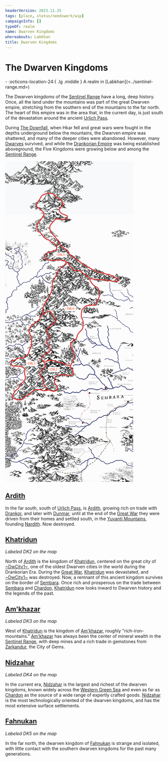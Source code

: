 ```yaml
---
headerVersion: 2023.11.25
tags: [place, status/needswork/wip]
campaignInfo: []
typeOf: realm
name: Dwarven Kingdoms
whereabouts: Labkhan
title: Dwarven Kingdoms
---
```

# The Dwarven Kingdoms
<div class="grid cards ext-narrow-margin ext-one-column" markdown>
-    :octicons-location-24:{ .lg .middle } A realm in [Labkhan](<../sentinel-range.md>)  
</div>


The Dwarven kingdoms of the [Sentinel Range](<../sentinel-range.md>) have a long, deep history. Once, all the land under the mountains was part of the great Dwarven empire, stretching from the southern end of the mountains to the  far north. The heart of this empire was in the area that, in the current day, is just south of the devastation around the ancient [Urlich Pass](<../urlich-pass.md>). 

During [The Downfall](<../../../events/ancient/the-downfall.md>), when Hkar fell and great wars were fought in the depths underground below the mountains, the Dwarven empire was shattered, and many of the deeper cities were abandoned. However, many [Dwarves](<../../../species/children-of-the-embodied-gods/dwarves/dwarves.md>) survived, and while the [Drankorian Empire](<../../../history/drankorian-era/drankorian-empire.md>) was being established aboveground, the Five Kingdoms were growing below and among the [Sentinel Range](<../sentinel-range.md>).

![Dwarven Kingdoms Map](../../../assets/dwarven-kingdoms-map.png)
 
## [Ardith](<./ardith.md>)
In the far south, south of [Urlich Pass](<../urlich-pass.md>), is [Ardith](<./ardith.md>), growing rich on trade with [Drankor](<../../../history/drankorian-era/drankorian-empire.md>), and later with [Dunmar](<../../greater-dunmar/realms/dunmar/dunmar.md>), until at the end of the [Great War](<../../../events/1500s/great-war.md>) they were driven from their homes and settled south, in the [Yuvanti Mountains](<../../greater-dunmar/yuvanti-mountains.md>), founding [Nardith](<../../greater-dunmar/realms/nardith/nardith.md>). Now destroyed. 
## [Khatridun](<./khatridun.md>)
_Labeled DK2 on the map_

North of [Ardith](<./ardith.md>) is the kingdom of [Khatridun](<./khatridun.md>), centered on the great city of [~DwCity1~](<./dwcity1.md>), one of the oldest Dwarven cities in the world during the Drankorian Era. During the [Great War](<../../../events/1500s/great-war.md>), [Khatridun](<./khatridun.md>) was devastated, and [~DwCity1~](<./dwcity1.md>) was destroyed. Now, a remnant of this ancient kingdom survives on the border of [Sembara](<../../greater-sembara/sembara/sembara.md>). Once rich and prosperous on the trade between [Sembara](<../../greater-sembara/sembara/sembara.md>) and [Chardon](<../../west-coast/chardonian-empire/chardon/chardon.md>), [Khatridun](<./khatridun.md>) now looks inward to Dwarven history and the legends of the past.  

## [Am'khazar](<./am-khazar.md>)
_Labeled DK3 on the map_

West of [Khatridun](<./khatridun.md>) is the kingdom of [Am'khazar](<./am-khazar.md>), roughly "rich-iron-mountains." [Am'khazar](<./am-khazar.md>) has always been the center of mineral wealth in the [Sentinel Range](<../sentinel-range.md>), with deep mines and a rich trade in gemstones from [Zarkandur](<./zarkandur.md>), the City of Gems. 
## [Nidzahar](<./nidzahar.md>)
_Labeled DK4 on the map_

In the current era, [Nidzahar](<./nidzahar.md>) is the largest and richest of the dwarven kingdoms, known widely across the [Western Green Sea](<../../western-green-sea/western-green-sea.md>) and even as far as [Chardon](<../../west-coast/chardonian-empire/chardon/chardon.md>) as the source of a wide range of expertly crafted goods. [Nidzahar](<./nidzahar.md>) is the most technologically oriented of the dwarven kingdoms, and has the most extensive surface settlements. 
## [Fahnukan](<./fahnukan.md>)
_Labeled DK5 on the map_

In the far north, the dwarven kingdom of [Fahnukan](<./fahnukan.md>) is strange and isolated, with little contact with the southern dwarven kingdoms for the past many generations. 

  
